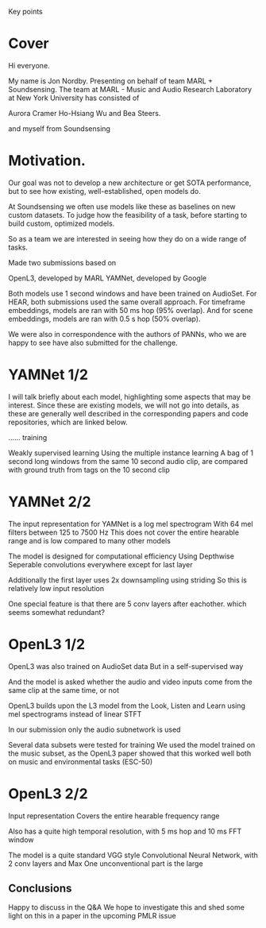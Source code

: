 
Key points

# Cover
Hi everyone.

My name is Jon Nordby.
Presenting on behalf of team MARL + Soundsensing.
The team at MARL - Music and Audio Research Laboratory at New York University
has consisted of 

Aurora Cramer
Ho-Hsiang Wu
and Bea Steers.

and myself from Soundsensing

# Motivation. 

Our goal was not to develop a new architecture or get SOTA performance,
but to see how existing, well-established, open models do.

At Soundsensing we often use models like these as baselines
on new custom datasets.
To judge how the feasibility of a task,
before starting to build custom, optimized models.

So as a team we are interested in seeing how they do on a wide range of tasks.

Made two submissions based on

OpenL3, developed by MARL
YAMNet, developed by Google

Both models use 1 second windows and have been trained on AudioSet.
For HEAR, both submissions used the same overall approach.
For timeframe embeddings, models are ran with 50 ms hop (95% overlap).
And for scene embeddings, models are ran with 0.5 s hop (50% overlap).


We were also in correspondence with the authors of PANNs,
who we are happy to see have also submitted for the challenge. 

# YAMNet 1/2

I will talk briefly about each model,
highlighting some aspects that may be interest. 
Since these are existing models,
we will not go into details,
as these are generally well described in the corresponding papers
and code repositories,
which are linked below.

...... training

Weakly supervised learning
Using the multiple instance learning
A bag of 1 second long windows from the same 10 second audio clip,
are compared with ground truth from tags on the 10 second clip

# YAMNet 2/2

The input representation for YAMNet is a log mel spectrogram
With 64 mel filters between 125 to 7500 Hz
This does not cover the entire hearable range and is low compared to many other models

The model is designed for computational efficiency
Using Depthwise Seperable convolutions everywhere except for last layer

Additionally the first layer uses 2x downsampling using striding
So this is relatively low input resolution

One special feature is that there are 5 conv layers after eachother.
which seems somewhat redundant?

# OpenL3 1/2

OpenL3 was also trained on AudioSet data
But in a self-supervised way

And the model is asked whether the audio and video inputs come
from the same clip at the same time,
or not

OpenL3 builds upon the L3 model from the Look, Listen and Learn
using mel spectrograms instead of linear STFT

In our submission only the audio subnetwork is used

Several data subsets were tested for training
We used the model trained on the music subset,
as the OpenL3 paper showed that this worked well both on music and environmental tasks (ESC-50) 

# OpenL3 2/2

Input representation
Covers the entire hearable frequency range

Also has a quite high temporal resolution, with 5 ms hop and 10 ms FFT window

The model is a quite standard VGG style Convolutional Neural Network, with 2 conv layers and Max
One unconventional part is the large 


## Conclusions

Happy to discuss in the Q&A
We hope to investigate this and shed some light on this in a paper in the upcoming PMLR issue 



